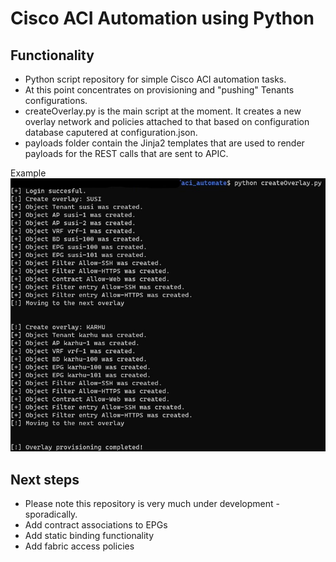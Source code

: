 # Cisco ACI Automation using Python

## Functionality
- Python script repository for simple Cisco ACI automation tasks.
- At this point concentrates on provisioning and "pushing" Tenants configurations.
- createOverlay.py is the main script at the moment. It creates a new overlay network and policies attached to that based on configuration database caputered at configuration.json.
- payloads folder contain the Jinja2 templates that are used to render payloads for the REST calls that are sent to APIC.  

Example
![image](example.jpg)


## Next steps
- Please note this repository is very much under development - sporadically. 
- Add contract associations to EPGs 
- Add static binding functionality
- Add fabric access policies
